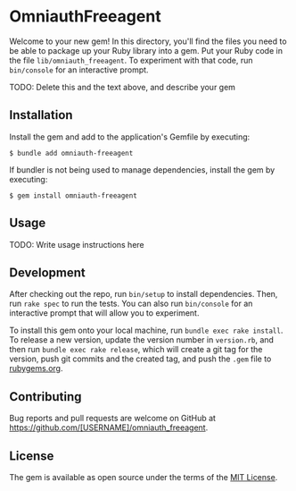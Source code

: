 # OmniauthFreeagent

Welcome to your new gem! In this directory, you'll find the files you need to be able to package up your Ruby library into a gem. Put your Ruby code in the file `lib/omniauth_freeagent`. To experiment with that code, run `bin/console` for an interactive prompt.

TODO: Delete this and the text above, and describe your gem

## Installation

Install the gem and add to the application's Gemfile by executing:

    $ bundle add omniauth-freeagent

If bundler is not being used to manage dependencies, install the gem by executing:

    $ gem install omniauth-freeagent

## Usage

TODO: Write usage instructions here

## Development

After checking out the repo, run `bin/setup` to install dependencies. Then, run `rake spec` to run the tests. You can also run `bin/console` for an interactive prompt that will allow you to experiment.

To install this gem onto your local machine, run `bundle exec rake install`. To release a new version, update the version number in `version.rb`, and then run `bundle exec rake release`, which will create a git tag for the version, push git commits and the created tag, and push the `.gem` file to [rubygems.org](https://rubygems.org).

## Contributing

Bug reports and pull requests are welcome on GitHub at https://github.com/[USERNAME]/omniauth_freeagent.

## License

The gem is available as open source under the terms of the [MIT License](https://opensource.org/licenses/MIT).
